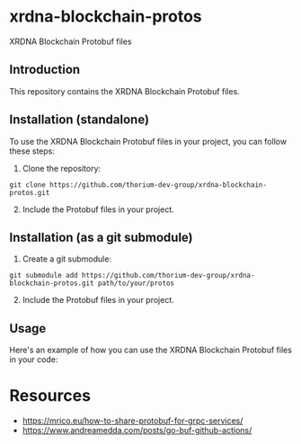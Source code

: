 # xrdna-blockchain-protos
XRDNA Blockchain Protobuf files

## Introduction
This repository contains the XRDNA Blockchain Protobuf files.

## Installation (standalone)
To use the XRDNA Blockchain Protobuf files in your project, you can follow these steps:

1. Clone the repository:
```shell
git clone https://github.com/thorium-dev-group/xrdna-blockchain-protos.git
```

2. Include the Protobuf files in your project.

## Installation (as a git submodule)

1. Create a git submodule:
```shell
git submodule add https://github.com/thorium-dev-group/xrdna-blockchain-protos.git path/to/your/protos
```
2. Include the Protobuf files in your project.


## Usage
Here's an example of how you can use the XRDNA Blockchain Protobuf files in your code:


# Resources
* https://mrico.eu/how-to-share-protobuf-for-grpc-services/
* https://www.andreamedda.com/posts/go-buf-github-actions/
